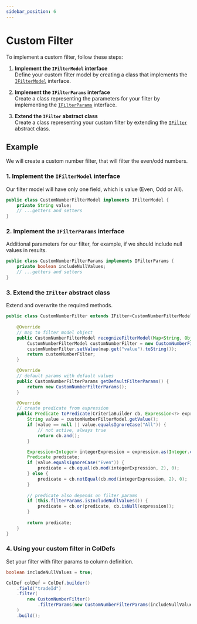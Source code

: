 ```yaml
---
sidebar_position: 6
---
```


# Custom Filter

To implement a custom filter, follow these steps:


1. **Implement the `IFilterModel` interface**  
   Define your custom filter model by creating a class that implements the [`IFilterModel`](https://github.com/smolcan/ag-grid-jpa-adapter/blob/main/src/main/java/io/github/smolcan/aggrid/jpa/adapter/filter/model/IFilterModel.java) interface.

2. **Implement the `IFilterParams` interface**  
   Create a class representing the parameters for your filter by implementing the [`IFilterParams`](https://github.com/smolcan/ag-grid-jpa-adapter/blob/main/src/main/java/io/github/smolcan/aggrid/jpa/adapter/filter/model/simple/params/IFilterParams.java) interface.

3. **Extend the `IFilter` abstract class**  
   Create a class representing your custom filter by extending the [`IFilter`](https://github.com/smolcan/ag-grid-jpa-adapter/blob/main/src/main/java/io/github/smolcan/aggrid/jpa/adapter/filter/IFilter.java) abstract class.


## Example
We will create a custom number filter, that will filter the even/odd numbers.

### 1. **Implement the `IFilterModel` interface**  
Our filter model will have only one field, which is value (Even, Odd or All).
```java
public class CustomNumberFilterModel implements IFilterModel {
    private String value;
    // ...getters and setters
}
```

### 2.  **Implement the `IFilterParams` interface**
Additional parameters for our filter, for example, if we should include null values in results.
```java
public class CustomNumberFilterParams implements IFilterParams {
    private boolean includeNullValues;
    // ...getters and setters
}
```

### 3. **Extend the `IFilter` abstract class** 
Extend and overwrite the required methods.
```java
public class CustomNumberFilter extends IFilter<CustomNumberFilterModel, CustomNumberFilterParams> {
    
    @Override
    // map to filter model object
    public CustomNumberFilterModel recognizeFilterModel(Map<String, Object> map) {
        CustomNumberFilterModel customNumberFilter = new CustomNumberFilterModel();
        customNumberFilter.setValue(map.get("value").toString());
        return customNumberFilter;
    }

    @Override
    // default params with default values
    public CustomNumberFilterParams getDefaultFilterParams() {
        return new CustomNumberFilterParams();
    }

    @Override
    // create predicate from expression
    public Predicate toPredicate(CriteriaBuilder cb, Expression<?> expression, CustomNumberFilterModel customNumberFilterModel) {
        String value = customNumberFilterModel.getValue();
        if (value == null || value.equalsIgnoreCase("All")) {
            // not active, always true
            return cb.and();
        }

        Expression<Integer> integerExpression = expression.as(Integer.class);
        Predicate predicate;
        if (value.equalsIgnoreCase("Even")) {
            predicate = cb.equal(cb.mod(integerExpression, 2), 0);
        } else {
            predicate = cb.notEqual(cb.mod(integerExpression, 2), 0);
        }
        
        // predicate also depends on filter params
        if (this.filterParams.isIncludeNullValues()) {
            predicate = cb.or(predicate, cb.isNull(expression));
        }
        
        return predicate;
    }
}
```

### 4. Using your custom filter in ColDefs
Set your filter with filter params to column definition.
```java
boolean includeNullValues = true;

ColDef colDef = ColDef.builder()
    .field("tradeId")
    .filter(
        new CustomNumberFilter()
            .filterParams(new CustomNumberFilterParams(includeNullValues))
    )
    .build();
```
